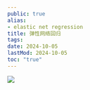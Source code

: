 ```yaml
---
public: true
alias:
- elastic net regression
title: 弹性网络回归
tags:
date: 2024-10-05
lastMod: 2024-10-05
toc: "true"
---
```



![](https://media.xiang578.com/elastic-net-regression.png)